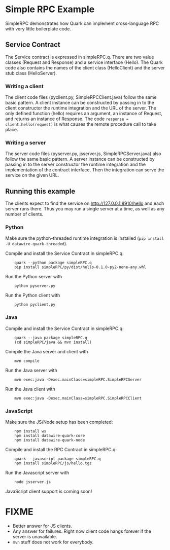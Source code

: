 # Simple RPC Example

SimpleRPC demonstrates how Quark can implement cross-language RPC with very little boilerplate code.

## Service Contract

The Service contract is expressed in simpleRPC.q. There are two value classes (Request and Response) and a service interface (Hello). The Quark code also contains the names of the client class (HelloClient) and the server stub class (HelloServer).

### Writing a client

The client code files (pyclient.py, SimpleRPCClient.java) follow the same basic pattern. A client instance can be constructed by passing in to the client constructor the runtime integration and the URL of the server. The only defined function (hello) requires an argument, an instance of Request, and returns an instance of Response. The code `response = client.hello(request)` is what causes the remote procedure call to take place.

### Writing a server

The server code files (pyserver.py, jsserver.js, SimpleRPCServer.java) also follow the same basic pattern. A server instance can be constructed by passing in to the server constructor the runtime integration and the implementation of the contract interface. Then the integration can serve the service on the given URL.

## Running this example

The clients expect to find the service on http://127.0.0.1:8910/hello and each server runs there. Thus you may run a single server at a time, as well as any number of clients.

### Python

Make sure the python-threaded runtime integration is installed (`pip install -U datawire-quark-threaded`).

Compile and install the Service Contract in simpleRPC.q:

        quark --python package simpleRPC.q
        pip install simpleRPC/py/dist/hello-0.1.0-py2-none-any.whl

Run the Python server with

        python pyserver.py

Run the Python client with

        python pyclient.py

### Java

Compile and install the Service Contract in simpleRPC.q:

        quark --java package simpleRPC.q
        (cd simpleRPC/java && mvn install)

Compile the Java server and client with 

        mvn compile

Run the Java server with

        mvn exec:java -Dexec.mainClass=simpleRPC.SimpleRPCServer

Run the Java client with

        mvn exec:java -Dexec.mainClass=simpleRPC.SimpleRPCClient

### JavaScript

Make sure the JS/Node setup has been completed:

        npm install ws
        npm install datawire-quark-core
        npm install datawire-quark-node

Compile and install the RPC Contract in simpleRPC.q:

        quark --javascript package simpleRPC.q
        npm install simpleRPC/js/hello.tgz

Run the Javascript server with

        node jsserver.js

JavaScript client support is coming soon!

# FIXME

- Better answer for JS clients.
- Any answer for failures. Right now client code hangs forever if the server is unavailable.
- `mvn` stuff does not work for everybody.
